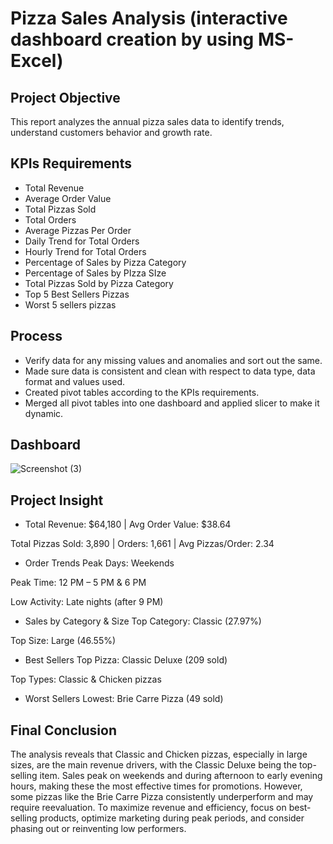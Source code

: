 # Pizza Sales Analysis (interactive dashboard creation by using MS-Excel)
## Project Objective
This report analyzes the annual pizza sales data to identify trends, understand customers behavior and growth rate. 

## KPIs Requirements
- Total Revenue
- Average Order Value
- Total Pizzas Sold
- Total Orders
- Average Pizzas Per Order
- Daily Trend for Total Orders
- Hourly Trend for Total Orders
- Percentage of Sales by Pizza Category
- Percentage of Sales by PIzza SIze
- Total Pizzas Sold by Pizza Category
- Top 5 Best Sellers Pizzas
- Worst 5 sellers pizzas

## Process
- Verify data for any missing values and anomalies and sort out the same.
- Made sure data is consistent and clean with respect to data type, data format and values used.
- Created pivot tables according to the KPIs requirements.
- Merged all pivot tables into one dashboard and applied slicer to make it dynamic.

## Dashboard
![Screenshot (3)](https://github.com/user-attachments/assets/5115ec3a-a205-46c8-958e-c691015c201c)

## Project Insight
- Total Revenue: $64,180 | Avg Order Value: $38.64

Total Pizzas Sold: 3,890 | Orders: 1,661 | Avg Pizzas/Order: 2.34

- Order Trends
Peak Days: Weekends

Peak Time: 12 PM – 5 PM & 6 PM

Low Activity: Late nights (after 9 PM)

- Sales by Category & Size
Top Category: Classic (27.97%)

Top Size: Large (46.55%)

- Best Sellers
Top Pizza: Classic Deluxe (209 sold)

Top Types: Classic & Chicken pizzas

- Worst Sellers
Lowest: Brie Carre Pizza (49 sold)

 ## Final Conclusion
The analysis reveals that Classic and Chicken pizzas, especially in large sizes, are the main revenue drivers, with the Classic Deluxe being the top-selling item. Sales peak on weekends and during afternoon to early evening hours, making these the most effective times for promotions. However, some pizzas like the Brie Carre Pizza consistently underperform and may require reevaluation. To maximize revenue and efficiency, focus on best-selling products, optimize marketing during peak periods, and consider phasing out or reinventing low performers.













